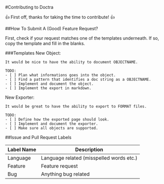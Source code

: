 #Contributing to Doctra

:+1: First off, thanks for taking the time to contribute! :+1:

##How To Submit A (Good) Feature Request?

First, check if your request matches one of the templates underneath. If so, copy the template and fill in the blanks.

###Templates
New Object:
```
It would be nice to have the ability to document OBJECTNAME.

TODO:
- [ ] Plan what informations goes into the object.
- [ ] Find a pattern that identifies a doc string as a OBJECTNAME.
- [ ] Implement and document the object.
- [ ] Implement the export in markdown.
```
New Exporter:
```
It would be great to have the ability to export to FORMAT files.

TODO:
- [ ] Define how the exported page should look.
- [ ] Implement and document the exporter.
- [ ] Make sure all objects are supported.
```
##Issue and Pull Request Labels

Label Name | Description
---------- | -----------
Language | Language related (misspelled words etc.)
Feature | Feature request
Bug | Anything bug related
